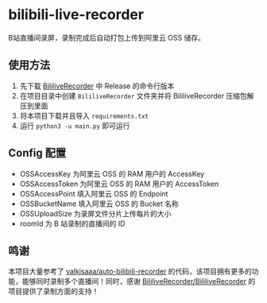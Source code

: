 # bilibili-live-recorder

B站直播间录屏，录制完成后自动打包上传到阿里云 OSS 储存。

## 使用方法

1. 先下载 [BililiveRecorder](https://github.com/BililiveRecorder/BililiveRecorder) 中 Release 的命令行版本
2. 在项目目录中创建 `BililiveRecorder` 文件夹并将 BililiveRecorder 压缩包解压到里面
3. 将本项目下载并且导入 `requirements.txt`
4. 运行 `python3 -u main.py` 即可运行

## Config 配置

- OSSAccessKey 为阿里云 OSS 的 RAM 用户的 AccessKey
- OSSAccessToken 为阿里云 OSS 的 RAM 用户的 AccessToken
- OSSAccessPoint 填入阿里云 OSS 的 Endpoint
- OSSBucketName 填入阿里云 OSS 的 Bucket 名称
- OSSUploadSize 为录屏文件分片上传每片的大小
- roomId 为 B 站录制的直播间的 ID

## 鸣谢

本项目大量参考了 [valkjsaaa/auto-bilibili-recorder](https://github.com/valkjsaaa/auto-bilibili-recorder) 的代码，该项目拥有更多的功能，能够同时录制多个直播间！同时，感谢 [BililiveRecorder/BililiveRecorder](https://github.com/BililiveRecorder/BililiveRecorder) 的项目提供了录制方面的支持！
